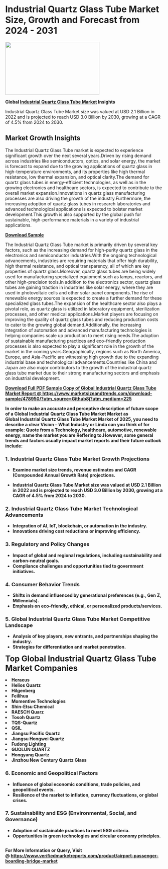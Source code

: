 <H1>Industrial Quartz Glass Tube Market Size, Growth and Forecast from 2024 - 2031</H1><img class="aligncenter size-medium wp-image-584254" src="https://thirdeyenews.in/wp-content/uploads/2024/09/Global-Market-Research-300x168.jpeg" alt="" width="300" height="168" /><p><strong>Global&nbsp;<a href="https://www.marketsizeandtrends.com/download-sample/478950/?utm_source=Github8j?utm_medium=225">Industrial Quartz Glass Tube Market</a> Insights</strong></p><p>Industrial Quartz Glass Tube Market size was valued at USD 2.1 Billion in 2022 and is projected to reach USD 3.0 Billion by 2030, growing at a CAGR of 4.5% from 2024 to 2030.</p><p><h2>Market Growth Insights</h2> <p>The Industrial Quartz Glass Tube market is expected to experience significant growth over the next several years.Driven by rising demand across industries like semiconductors, optics, and solar energy, the market is forecast to expand due to the growing applications of quartz glass in high-temperature environments, and its properties like high thermal resistance, low thermal expansion, and optical clarity.The demand for quartz glass tubes in energy-efficient technologies, as well as in the growing electronics and healthcare sectors, is expected to contribute to the overall market expansion.Innovations in quartz glass manufacturing processes are also driving the growth of the industry.Furthermore, the increasing adoption of quartz glass tubes in research laboratories and advanced technological applications is expected to bolster market development.This growth is also supported by the global push for sustainable, high-performance materials in a variety of industrial applications.</p> <p><strong><a href="#">Download Sample</a></strong></p> <p>The Industrial Quartz Glass Tube market is primarily driven by several key factors, such as the increasing demand for high-purity quartz glass in the electronics and semiconductor industries.With the ongoing technological advancements, industries are requiring materials that offer high durability, high thermal resistance, and optical transparency, all of which are key properties of quartz glass.Moreover, quartz glass tubes are being widely used for manufacturing specialized equipment such as lamps, reactors, and other high-precision tools.In addition to the electronics sector, quartz glass tubes are gaining traction in industries like solar energy, where they are used in photovoltaic cells and other solar panel components.The rise of renewable energy sources is expected to create a further demand for these specialized glass tubes.The expansion of the healthcare sector also plays a pivotal role, as quartz glass is utilized in laboratory equipment, sterilization processes, and other medical applications.Market players are focusing on improving the quality of quartz glass tubes and reducing production costs to cater to the growing global demand.Additionally, the increasing integration of automation and advanced manufacturing technologies is helping companies scale up production to meet rising needs.The adoption of sustainable manufacturing practices and eco-friendly production processes is also expected to play a significant role in the growth of the market in the coming years.Geographically, regions such as North America, Europe, and Asia-Pacific are witnessing high growth due to the expanding industrial base and technological advancements.Countries like China and Japan are also major contributors to the growth of the industrial quartz glass tube market due to their strong manufacturing sectors and emphasis on industrial development.</p> <p><strong><a href="#"></p><p><span class=""><strong>Download Full PDF Sample Copy of Global Industrial Quartz Glass Tube Market Report</strong> @ <a href="https://www.marketsizeandtrends.com/download-sample/478950/?utm_source=Github8j?utm_medium=225" target="_blank">https://www.marketsizeandtrends.com/download-sample/478950/?utm_source=Github8j?utm_medium=225</a></span></p><p>In order to make an accurate and perceptive description of future scope of a Global&nbsp;Industrial Quartz Glass Tube Market Market as Global&nbsp;Industrial Quartz Glass Tube Market Market of 2025, you need to describe a clear Vision &ndash; What Industry or Linda can you think of for example: Quote from a Technology, healthcare, automotive, renewable energy, name the market you are Reffering to.However, some general trends and factors usually impact market reports and their future outlook include:</p><h3>1.&nbsp;<strong>Industrial Quartz Glass Tube Market Growth Projections</strong></h3><ul><li>Examine market size trends, revenue estimates and CAGR (Compounded Annual Growth Rate) projections.</li><li><p>Industrial Quartz Glass Tube Market size was valued at USD 2.1 Billion in 2022 and is projected to reach USD 3.0 Billion by 2030, growing at a CAGR of 4.5% from 2024 to 2030.</p></li></ul><h3>2.&nbsp;<strong>Industrial Quartz Glass Tube Market Technological Advancements</strong></h3><ul><li>Integration of AI, IoT, blockchain, or automation in the industry.</li><li>Innovations driving cost reductions or improving efficiency.</li></ul><h3>3.&nbsp;<strong>Regulatory and Policy Changes</strong></h3><ul><li>Impact of global and regional regulations, including sustainability and carbon-neutral goals.</li><li>Compliance challenges and opportunities tied to government initiatives.</li></ul><h3>4.&nbsp;<strong>Consumer Behavior Trends</strong></h3><ul><li>Shifts in demand influenced by generational preferences (e.g., Gen Z, Millennials).</li><li>Emphasis on eco-friendly, ethical, or personalized products/services.</li></ul><h3>5.&nbsp;<strong>Global Industrial Quartz Glass Tube Market Competitive Landscape</strong></h3><ul><li>Analysis of key players, new entrants, and partnerships shaping the industry.</li><li>Strategies for differentiation and market penetration.</li></ul><p data-pm-slice="1 1 []"><span style="color: inherit; font-family: inherit; font-size: 25px;">Top Global Industrial Quartz Glass Tube Market Companies</span></p><div class="" data-test-id=""><p><li>Heraeus</li><li> Helios Quartz</li><li> Hilgenberg</li><li> Feilihua</li><li> Momentive Technologies</li><li> Shin-Etsu Chemical</li><li> RAESCH Quarz</li><li> Tosoh Quartz</li><li> TQS-Quartz</li><li> QSIL</li><li> Jiangsu Pacific Quartz</li><li> Jiangsu Hongwei Quartz</li><li> Fudong Lighting</li><li> GUOLUN QUARTZ</li><li> Hongyang Quartz</li><li> Jinzhou New Century Quartz Glass</li></p></div><h3>6.&nbsp;<strong>Economic and Geopolitical Factors</strong></h3><ul><li>Influence of global economic conditions, trade policies, and geopolitical events.</li><li>Resilience of the market to inflation, currency fluctuations, or global crises.</li></ul><h3>7.&nbsp;<strong>Sustainability and ESG (Environmental, Social, and Governance)</strong></h3><ul><li>Adoption of sustainable practices to meet ESG criteria.</li><li>Opportunities in green technologies and circular economy principles.</li></ul><h2><strong style="font-size: 14px;">For More Information or Query, Visit @&nbsp;</strong><a style="background-color: #ffffff; font-size: 14px;" href="https://www.marketsizeandtrends.com/report/industrial-quartz-glass-tube-market/" target="_blank">https://www.verifiedmarketreports.com/product/airport-passenger-boarding-bridge-market</a></h2>